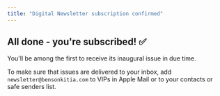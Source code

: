 ```yaml
---
title: "Digital Newsletter subscription confirmed"
---
```


## All done - you're subscribed! ✅

You'll be among the first to receive its inaugural issue in due time.

To make sure that issues are delivered to your inbox, add `newsletter@bensonkitia.com` to VIPs in
Apple Mail or to your contacts or safe senders list.
